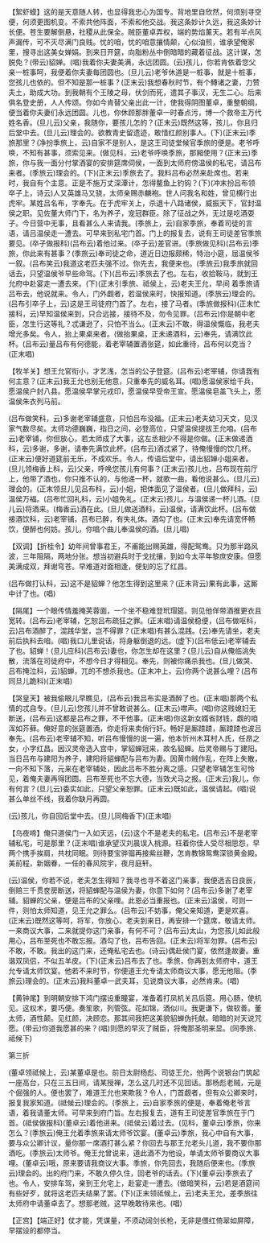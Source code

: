 <!-- { "loadSidebar": true } -->
【絮虾蟆】这的是天意随人转，也显得我忠心为国专。背地里自欣然，何须别寻空便，何须更图机变。不索共他阵面，不索和他交战。我这条妙计久远，我这条妙计长便。苍生要解倒悬，社稷从此保全。贼臣董卓弄权，端的势焰薰天。若有半点风声漏传，可不灭尽满门良贱。忧的咱，忧的咱意攘情颠，心似油煎，谁承望俺家里，搜寻出这美女婵娟。到来日开筵，向脂粉丛中倒暗暗的藏着征战。这计谋，怎脱免？(带云)貂婵。(唱)我着你夫妻美满，永远团圆。(云)孩儿，你若肯依着您父亲一桩事呵，我便着你夫妻每团圆也。(旦儿云)老爷休道是一桩事，就是十桩事，您孩儿也依的。但不知是那一桩事？(正末云)我想春秋时节，有个鱄诸之妻，力赞夫土，助成大功。到我朝有个王陵之母，伏剑而死，遣其子事汉，无生二心。后来俱名登史册，人人传颂。你如今肯替父亲出此一计，使我得阴图董卓，重整朝纲，便当着你夫妻们永远团圆。儿也，你休顾那胖董卓一时春点污，博一个救帝主万代姓名香。(旦儿云)父亲，我随你，要孩儿怎的？(正末云)既然这等，孩儿，你且归后堂中去。(旦儿云)理会的。欲教青史留遗迹，敢惜红颜别事人。(下)(正末云)季旅那里？(净扮季旅上，云)自家不是别人，是这王司徒堂候官季旅的便是。老爷呼唤，不知有甚事，须索见来。(做见科，云)老爷呼唤季旅，那厢使用？(正末云)季旅，你与我一面分付掌酒宴的安排筵席伺侯，一面到太师府傍温侯的私宅，请吕布来者。(季旅云)理会的。(下)(正末云)季旅去了。我料吕布必然来赴席也。若来时，我自有个主意。正是不施万丈深潭计，怎得鳌鱼上钓钩？(下)(冲末扮吕布领卒子上，诗云)人又英雄马又骁，太师亲赐赤麟袍。世人问我名和姓，曾见横行出虎牢。某姓吕名布，字奉先。在于虎牢关上，杀退十八路诸侯，威振天下，官封温侯之职。见佐董大师门下，名为养子，宠冠群臣。除了征战之外，无过是吃酒耍子。今日营中无事，且看甚么人来请我。(季旅上，云)自家季旅，奉着司徒的言语，请吕温侯走一遭去。可早来到私宅门首。门上的报复去，说有王司徒差官季旅要见。(卒子做报科)(吕布云)着他过来。(卒子云)差官进。(季旅做见科)(吕布云)季旅，你此来有甚事？(季旅云)奉司徒之命，道近日边报颇稀，特治小筵，屈温侯爷一叙。(吕布笑云)我道这老匹夫强不过。你先去，我便来也。(季旅云)我季旅就回话去，只望温侯爷早些命驾。(下)(吕布云)季旅去了也。左右，收拾鞍马，就到王允府中赴宴走一遭去来。(下)(正末引季旅、祗侯上，云)老夫王允，早间
着季旅请吕布去，他说就来。令人，门外觑者，若温侯来时，快报知道。(季旅云)理会的。(吕布引卒子上，云)这是王司徒府门首了。左右，接了马者。(季旅做报科)(正末忙接科，云)早知温侯来到，只合远接，接待不及，勿令见罪。(吕布云)你是朝中老臣，怎生行这等礼？忒谦逊了，只怕不当么。(正末云)不敢，得温侯慨临，我老夫增光多矣。令人，抬上果桌来者。(做抬果桌，正未递酒科，云)奉先，请满饮此杯。(吕布云)量吕布有何德能，着老宰辅置酒张筵，如此重待，吕布何以克当？(正末唱)

【牧羊关】想王允官衔小，才艺浅，怎当的公子登筵。(吕布云)老宰辅，你请我有何主意？(正末云)我王允也别无他意，只重奉先的威名耳。(唱)愿温侯家给千兵，愿温侯户封八县。愿温侯早掌元戎印，愿温侯早受帝王宣。愿温侯皂盖飞头上，愿温侯朱衣列马前。

(吕布做笑科，云)多谢老宰辅盛意，只怕吕布没福。(正末云)老夫幼习天文，见汉家气数尽矣。太师功德巍巍，指日之间，必登高位，只望温侯提拔王允咱。(吕布云)老宰铺，你但放心，若太师成了大事，这左丞相少不得是你做。(正末做递酒科，云)多谢，多谢，请奉先满饮此杯。(吕布云)酒忒紧了，待俺慢慢的饮几杯。(正末云)便好道筵前无乐，不成欢乐。令人，传语后堂中，请出貂婵小姐来者。(旦儿领梅香上科，云)父亲，呼唤您孩儿有何事？(正末云)孩儿也，吕布现在前厅上，他带了酒也，你只推不认的，与他递一杯，就歌一曲，看他说甚么。(旦儿云)理会的。(正末领旦儿见吕布科，云)小姐，把体面见了温侯者。(旦儿做拜科，云)温侯万福。(吕布忙回礼科，云)小姐免礼。(正末云)孩儿，与温侯递一杯儿酒。(旦儿云)将酒来。(梅香云)酒在此。(旦儿做送酒科，云)温侯，请满饮此杯。(吕布做接酒饮科，云)老宰铺，吕布已醉，有失礼体。酒勾了也。(正末云)奉先请宽怀畅饮，便醉也何妨。孩儿，你唱个曲儿奉温侯的酒。(旦儿唱)

【双调】【折桂令】幼年间曾事君王，不甫能出赐英雄，得配鸳鸯。只为那半路风波，三年阻隔，两地分张。想当初避兵时于戈扰攘，到如今太平年黎庶安康。但愿美满成双，拜谢穹苍。早难道对面相逢，便刬的忘了红昌。

(吕布做打认科，云)这不是貂蝉？他怎生得到这里来？(正末背云)果有此事，这厮中计了也。(唱)

【隔尾】一个眼传情羞掩芙蓉面，一个坐不稳难登玳瑁筵。则见他佯带酒推更衣且宽转。(吕布云)老宰辅，乞恕吕布疏狂之罪。(正末唱)请温侯稳便，(吕布做呕科，云)吕布酒醉了，混践华堂，岂不得罪？(正末唱)有甚么混践。(云)奉先请坐，老夫前后执料去咱。(唱)我口儿里说话，将身躯倒退的远。(虚下)(吕布低云)老宰辅去了也。貂蝉！(旦儿应科)(吕布云)妻也，你怎生却在这里？(旦儿云)自从俺临洮失散，流落在司徒府中，不想今日才得相见。奉先，则被你痛杀我也。(旦儿做哭、吕布掩泣科，云)貂蝉，兀的不想杀我也。(正末冲上，云)你两个说甚么哩？(吕布同旦儿跪科)(正末唱)

【哭皇天】被我偷眼儿早瞧见，(吕布云)我吕布实是酒醉了也。(正末唱)那两个私情的忒自专。(旦儿云)您孩儿并不曾敢说甚么。(正末云)噤声。(唱)你这贱媳妇无断送，(吕布云)这都是吕布之罪，不干他事。(正末唱)你这新女婿省财钱，觑的咱浑如芥藓。俺好意的张筵置酒，你走将来卖俏行奸。畅好是厮蹅蹅，厮蹅蹅也波吕奉先。(吕布云)老宰辅不知，听吕布慢慢的说一遍，他本忻州木耳村人氏，任昂之女，小字红昌。因汉灵帝选入宫中，掌貂蝉冠来，故名貂蝉。后灵帝赐与丁建阳。当日吕布与建阳为养子，建阳将貂蝉配与吕布为妻。因黄巾贼作乱，在阵上失散，一向不知下落，元来在老宰辅处，因此吕布不胜分离之感。只望老宰辅怎生可怜见，着俺夫妻再得团圆。吕布至死也不忘大德，当效犬马之报。(正末云)我儿，你有何言？(旦儿云)委实如此，只望父亲恕罪。(正末云)既如此，温侯请起。(唱)说甚么单丝不线，我着你缺月再圆。

(云)孩儿，你自回后堂中去。(旦儿同梅香下)(正末唱)

【乌夜啼】俺只道侯门一入如天远，(云)这个不是老夫的私宅。(吕布云)不是老宰辅私宅，可是那里？(正末唱)谁承望汉刘晨误入桃源。枉着你佳人受尽相思怨，早两个携手挨肩，共枕同眠。则待要宝骅骝再接紫丝鞭，怎肯教锦鸳鸯深锁黄金殿。美前程，新姻眷，一任的春风院宇，夜月庭轩。

(云)温侯，你若不说，老夫怎生得知？我寻也寻不着这门亲事，我便选吉日良辰，倒赔三千贯奁房断送，将貂蝉配与温侯为妻，你意下如何？(吕布云)多谢了老宰辅。貂蝉的父亲，便是吕布的父亲哩。此恩必当重报也。(正末云)温侯，可则一件，则怕太师知道，见王允之罪么。(吕布云)不妨事，俺父亲知道，更是欢喜。(正末云)既然这等呵，将军，你放心，老夫到来日，再安排一个筵席，敬请太师。一来商议大事，二来就提你这门亲事，有何不可？(吕布云)太山，为您孩儿如此般用心，吕布至死也不敢忘报。酒勾了也，吕布告回。(正末云)将军勿罪。(吕布云)不敢，不敢。我出的这门来，还俺私宅去也。(诗云)偶赴侯门宴，依然逢故妻。重谐双凤侣，不似五羊皮。(下)(正末云)吕布去了也。季旅，你再到太师府中，道王允专请太师饮宴。他若不来时节，你便道王允专请太师商议大事，愿无他阻。(季旅云)理会的。(正末云)我料董卓一武夫耳，见说商议大事，必然肯来。(唱)

【黄钟尾】到明朝安排下鸿门摆设重瞳宴，准备着打凤机关吕后筵。用心肠，使机见。这权术，要巧便。奏笙歌，列管弦。花如锦，酒似川。我更谦下，做软善。董太师，酒性颠。见红颜，决顾恋。那其间我把这美貌貂蝉伪托献。暗暗的对天说咒愿。(带云)你道我愿甚的来？(唱)则愿的早灭了贼臣，将俺那圣明来显。(同季旅、祗候下)


第三折

(董卓领祗候上，云)某董卓是也。前日太尉杨彪、司徒王允，他两个说银台门筑起一座高台，只在三五日间，请某授禅，怎么这几时还不见回话。那杨彪老贼，元是个倔强的人。便也罢了，难道王允也来欺我？令人，门首觑者，但有众公卿来时，报复我家知道。(祗候云)理会的。(季旅上，云)自家季旅的便是，奉着俺老爷言语，着我请董太师。可早来到府门旨。左右报复去，道有王司徒差官季旅在于门首。(祗侯做报科)(董卓云)着他进来。(祗侯云)着过去。(见科，董卓云)季旅，你来怎么？(季旅云)俺王允着季旅来请太师爷饮宴。(董卓云)季旅，我心中自有大事，要与众公卿计议，量你那一席酒打甚么紧？你回去与那王允老头儿道，我不要你那酒吃。(季旅云)太师爷。俺王允曾说来，道此酒不为他设，单请太师爷要商议大事哩。(董卓云)哦，原来要请我商议大事。季旅，你先回去，我随后便来也。(季旅云)理会的。出的府门来，不敢久停久住，回老爷的话去。(下)(董卓云)季旅去了也。令人，安排车驾，亲到王允宅上，赴宴走一遭去。(做暗笑科，云)若是酒筵间有些好歹，就将这老匹夫结果了罢。(下)(正末领祗候上，云)老夫王允，差季旅往太师府中请董卓去了。想那老贼，这早晚敢待来也。(唱)

【正宫】【端正好】仗才能，凭谋量，不须动阔剑长枪，无非是偎红倚翠如屏障，早摆设的都停当。

